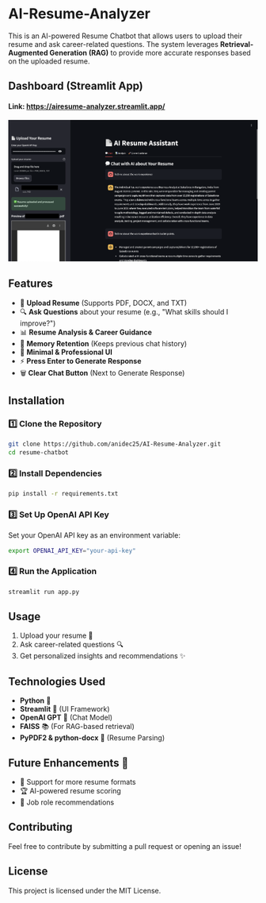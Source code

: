 # AI-Resume-Analyzer

This is an AI-powered Resume Chatbot that allows users to upload their resume and ask career-related questions. The system leverages **Retrieval-Augmented Generation (RAG)** to provide more accurate responses based on the uploaded resume.

## Dashboard (Streamlit App)
#### Link: https://airesume-analyzer.streamlit.app/
![alt text](<images/dashboard.png>)


## Features
- 📄 **Upload Resume** (Supports PDF, DOCX, and TXT)
- 🔍 **Ask Questions** about your resume (e.g., "What skills should I improve?")
- 📊 **Resume Analysis & Career Guidance**
- 🧠 **Memory Retention** (Keeps previous chat history)
- 🎨 **Minimal & Professional UI**
- ⚡ **Press Enter to Generate Response**
- 🗑 **Clear Chat Button** (Next to Generate Response)

## Installation

### 1️⃣ Clone the Repository
```bash
git clone https://github.com/anidec25/AI-Resume-Analyzer.git
cd resume-chatbot
```

### 2️⃣ Install Dependencies
```bash
pip install -r requirements.txt
```

### 3️⃣ Set Up OpenAI API Key
Set your OpenAI API key as an environment variable:
```bash
export OPENAI_API_KEY="your-api-key"
```

### 4️⃣ Run the Application
```bash
streamlit run app.py
```

## Usage
1. Upload your resume 📄
2. Ask career-related questions 🔍
3. Get personalized insights and recommendations ✨

## Technologies Used
- **Python** 🐍
- **Streamlit** 🎨 (UI Framework)
- **OpenAI GPT** 🧠 (Chat Model)
- **FAISS** 📚 (For RAG-based retrieval)
- **PyPDF2 & python-docx** 📄 (Resume Parsing)

## Future Enhancements 🚀
- 📌 Support for more resume formats
- 🏆 AI-powered resume scoring
- 📢 Job role recommendations

## Contributing
Feel free to contribute by submitting a pull request or opening an issue!

## License
This project is licensed under the MIT License.
